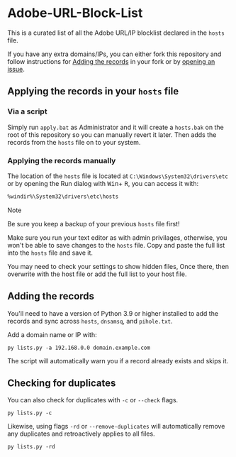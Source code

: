 # Adobe-URL-Block-List

This is a curated list of all the Adobe URL/IP blocklist declared in the `hosts` file.

If you have any extra domains/IPs, you can either fork this repository and follow instructions for [Adding the records](#adding-the-records) in your fork or by [opening an issue](https://github.com/Ruddernation-Designs/Adobe-URL-Block-List/issues/new).

## Applying the records in your `hosts` file

### Via a script

Simply run `apply.bat` as Administrator and it will create a `hosts.bak` on the root of this repository so you can manually revert it later. Then adds the records from the `hosts` file on to your system.

### Applying the records manually

The location of the `hosts` file is located at `C:\Windows\System32\drivers\etc` or by opening the Run dialog with <kbd>Win</kbd>+ <kbd>R</kbd>, you can access it with:

```txt
%windir%\System32\drivers\etc\hosts
```

> [!NOTE]
> Be sure you keep a backup of your previous `hosts` file first!

Make sure you run your text editor as with admin privilages, otherwise, you won't be able to save changes to the `hosts` file. Copy and paste the full list into the `hosts` file and save it. 

You may need to check your settings to show hidden files, Once there, then overwrite with the host file or add the full list to your host file.

## Adding the records

You'll need to have a version of Python 3.9 or higher installed to add the records and sync across `hosts`, `dnsamsq`, and `pihole.txt`.

Add a domain name or IP with:

```console
py lists.py -a 192.168.0.0 domain.example.com
```

The script will automatically warn you if a record already exists and skips it.

## Checking for duplicates

You can also check for duplicates with `-c` or `--check` flags.

```console
py lists.py -c
```

Likewise, using flags `-rd` or `--remove-duplicates` will automatically remove any duplicates and retroactively applies to all files.

```console
py lists.py -rd
```